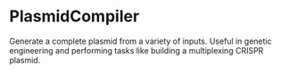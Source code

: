 # PlasmidCompiler
Generate a complete plasmid from a variety of inputs.  Useful in genetic engineering and performing tasks like building a multiplexing CRISPR plasmid.
